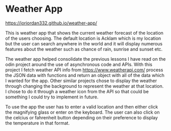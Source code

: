 # Weather App
https://joriordan332.github.io/weather-app/

This is weather app that shows the current weather forecast of the location of the users choosing. The default location is Acklam which is my location but the user can search anywhere in the world and it will display numerous features about the weather such as chance of rain, sunrise and sunset etc.

The weather app helped consolidate the previous lessons I have read on the odin project around the use of asynchronous code and APIs. With this project I fetch weather API info from https://www.weatherapi.com/ process the JSON data with functions and return an object with all of the data which I wanted for the app. Other similar projects chose to display the weather through changing the background to represent the weather at that location. I chose to do it through a weather icon from the API so that could be something I could try to implement in future. 

To use the app the user has to enter a valid location and then either click the magnifying glass or enter on the keyboard. The user can also click on the celcius or fahrenheit button depending on their preference to display the temperature in that format.

